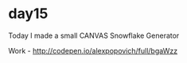 # day15
Today I made a small CANVAS Snowflake Generator

Work - http://codepen.io/alexpopovich/full/bgaWzz
